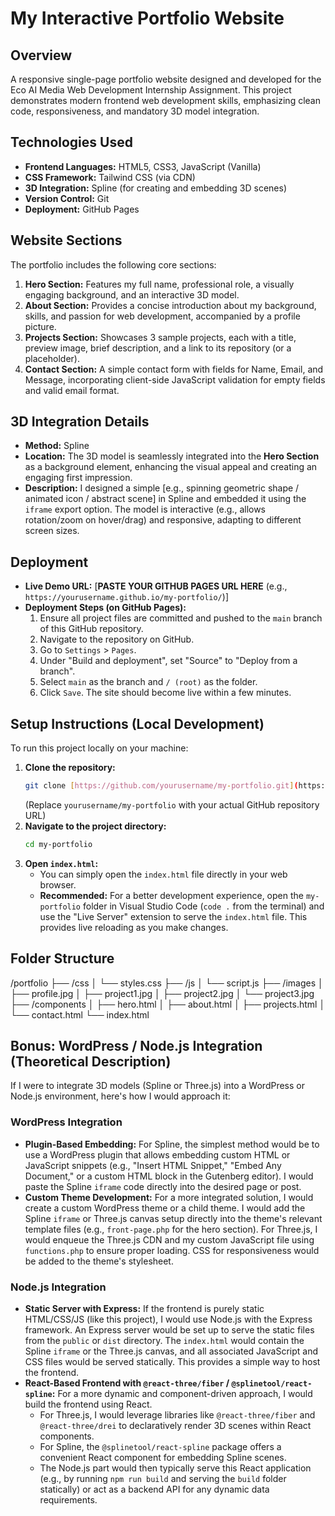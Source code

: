 # My Interactive Portfolio Website

## Overview
A responsive single-page portfolio website designed and developed for the Eco AI Media Web Development Internship Assignment. This project demonstrates modern frontend web development skills, emphasizing clean code, responsiveness, and mandatory 3D model integration.

## Technologies Used
* **Frontend Languages:** HTML5, CSS3, JavaScript (Vanilla)
* **CSS Framework:** Tailwind CSS (via CDN)
* **3D Integration:** Spline (for creating and embedding 3D scenes)
* **Version Control:** Git
* **Deployment:** GitHub Pages

## Website Sections
The portfolio includes the following core sections:
1.  **Hero Section:** Features my full name, professional role, a visually engaging background, and an interactive 3D model.
2.  **About Section:** Provides a concise introduction about my background, skills, and passion for web development, accompanied by a profile picture.
3.  **Projects Section:** Showcases 3 sample projects, each with a title, preview image, brief description, and a link to its repository (or a placeholder).
4.  **Contact Section:** A simple contact form with fields for Name, Email, and Message, incorporating client-side JavaScript validation for empty fields and valid email format.

## 3D Integration Details
* **Method:** Spline
* **Location:** The 3D model is seamlessly integrated into the **Hero Section** as a background element, enhancing the visual appeal and creating an engaging first impression.
* **Description:** I designed a simple [e.g., spinning geometric shape / animated icon / abstract scene] in Spline and embedded it using the `iframe` export option. The model is interactive (e.g., allows rotation/zoom on hover/drag) and responsive, adapting to different screen sizes.

## Deployment
* **Live Demo URL:** [**PASTE YOUR GITHUB PAGES URL HERE** (e.g., `https://yourusername.github.io/my-portfolio/`)]
* **Deployment Steps (on GitHub Pages):**
    1.  Ensure all project files are committed and pushed to the `main` branch of this GitHub repository.
    2.  Navigate to the repository on GitHub.
    3.  Go to `Settings` > `Pages`.
    4.  Under "Build and deployment", set "Source" to "Deploy from a branch".
    5.  Select `main` as the branch and `/ (root)` as the folder.
    6.  Click `Save`. The site should become live within a few minutes.

## Setup Instructions (Local Development)
To run this project locally on your machine:
1.  **Clone the repository:**
    ```bash
    git clone [https://github.com/yourusername/my-portfolio.git](https://github.com/yourusername/my-portfolio.git)
    ```
    (Replace `yourusername/my-portfolio` with your actual GitHub repository URL)
2.  **Navigate to the project directory:**
    ```bash
    cd my-portfolio
    ```
3.  **Open `index.html`:**
    * You can simply open the `index.html` file directly in your web browser.
    * **Recommended:** For a better development experience, open the `my-portfolio` folder in Visual Studio Code (`code .` from the terminal) and use the "Live Server" extension to serve the `index.html` file. This provides live reloading as you make changes.

## Folder Structure

/portfolio
├── /css
│   └── styles.css
├── /js
│   └── script.js
├── /images
│   ├── profile.jpg
│   ├── project1.jpg
│   ├── project2.jpg
│   └── project3.jpg
├── /components
│   ├── hero.html
│   ├── about.html
│   ├── projects.html
│   └── contact.html
└── index.html


## Bonus: WordPress / Node.js Integration (Theoretical Description)
If I were to integrate 3D models (Spline or Three.js) into a WordPress or Node.js environment, here's how I would approach it:

### WordPress Integration
* **Plugin-Based Embedding:** For Spline, the simplest method would be to use a WordPress plugin that allows embedding custom HTML or JavaScript snippets (e.g., "Insert HTML Snippet," "Embed Any Document," or a custom HTML block in the Gutenberg editor). I would paste the Spline `iframe` code directly into the desired page or post.
* **Custom Theme Development:** For a more integrated solution, I would create a custom WordPress theme or a child theme. I would add the Spline `iframe` or Three.js canvas setup directly into the theme's relevant template files (e.g., `front-page.php` for the hero section). For Three.js, I would enqueue the Three.js CDN and my custom JavaScript file using `functions.php` to ensure proper loading. CSS for responsiveness would be added to the theme's stylesheet.

### Node.js Integration
* **Static Server with Express:** If the frontend is purely static HTML/CSS/JS (like this project), I would use Node.js with the Express framework. An Express server would be set up to serve the static files from the `public` or `dist` directory. The `index.html` would contain the Spline `iframe` or the Three.js canvas, and all associated JavaScript and CSS files would be served statically. This provides a simple way to host the frontend.
* **React-Based Frontend with `@react-three/fiber` / `@splinetool/react-spline`:** For a more dynamic and component-driven approach, I would build the frontend using React.
    * For Three.js, I would leverage libraries like `@react-three/fiber` and `@react-three/drei` to declaratively render 3D scenes within React components.
    * For Spline, the `@splinetool/react-spline` package offers a convenient React component for embedding Spline scenes.
    * The Node.js part would then typically serve this React application (e.g., by running `npm run build` and serving the `build` folder statically) or act as a backend API for any dynamic data requirements.
